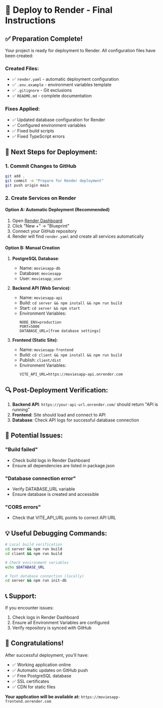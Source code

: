 # 🚀 Deploy to Render - Final Instructions

## ✅ Preparation Complete!

Your project is ready for deployment to Render. All configuration files have been created:

### Created Files:

- ✅ `render.yaml` - automatic deployment configuration
- ✅ `.env.example` - environment variables template
- ✅ `.gitignore` - Git exclusions
- ✅ `README.md` - complete documentation

### Fixes Applied:

- ✅ Updated database configuration for Render
- ✅ Configured environment variables
- ✅ Fixed build scripts
- ✅ Fixed TypeScript errors

## 🎯 Next Steps for Deployment:

### 1. Commit Changes to GitHub

```bash
git add .
git commit -m "Prepare for Render deployment"
git push origin main
```

### 2. Create Services on Render

#### Option A: Automatic Deployment (Recommended)

1. Open [Render Dashboard](https://dashboard.render.com)
2. Click "New +" → "Blueprint"
3. Connect your GitHub repository
4. Render will find `render.yaml` and create all services automatically

#### Option B: Manual Creation

1. **PostgreSQL Database**:

   - Name: `moviesapp-db`
   - Database: `moviesapp`
   - User: `moviesapp_user`

2. **Backend API (Web Service)**:

   - Name: `moviesapp-api`
   - Build: `cd server && npm install && npm run build`
   - Start: `cd server && npm start`
   - Environment Variables:
     ```
     NODE_ENV=production
     PORT=5000
     DATABASE_URL=[from database settings]
     ```

3. **Frontend (Static Site)**:
   - Name: `moviesapp-frontend`
   - Build: `cd client && npm install && npm run build`
   - Publish: `client/dist`
   - Environment Variables:
     ```
     VITE_API_URL=https://moviesapp-api.onrender.com
     ```

## 🔍 Post-Deployment Verification:

1. **Backend API**: `https://your-api-url.onrender.com/` should return "API is running"
2. **Frontend**: Site should load and connect to API
3. **Database**: Check API logs for successful database connection

## 🐛 Potential Issues:

### "Build failed"

- Check build logs in Render Dashboard
- Ensure all dependencies are listed in package.json

### "Database connection error"

- Verify DATABASE_URL variable
- Ensure database is created and accessible

### "CORS errors"

- Check that VITE_API_URL points to correct API URL

## 💡 Useful Debugging Commands:

```bash
# Local build verification
cd server && npm run build
cd client && npm run build

# Check environment variables
echo $DATABASE_URL

# Test database connection (locally)
cd server && npm run init-db
```

## 📞 Support:

If you encounter issues:

1. Check logs in Render Dashboard
2. Ensure all Environment Variables are configured
3. Verify repository is synced with GitHub

## 🎉 Congratulations!

After successful deployment, you'll have:

- ✅ Working application online
- ✅ Automatic updates on GitHub push
- ✅ Free PostgreSQL database
- ✅ SSL certificates
- ✅ CDN for static files

**Your application will be available at:**
`https://moviesapp-frontend.onrender.com`
